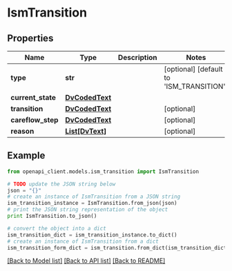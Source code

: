 # IsmTransition


## Properties

Name | Type | Description | Notes
------------ | ------------- | ------------- | -------------
**type** | **str** |  | [optional] [default to 'ISM_TRANSITION']
**current_state** | [**DvCodedText**](DvCodedText.md) |  | 
**transition** | [**DvCodedText**](DvCodedText.md) |  | [optional] 
**careflow_step** | [**DvCodedText**](DvCodedText.md) |  | [optional] 
**reason** | [**List[DvText]**](DvText.md) |  | [optional] 

## Example

```python
from openapi_client.models.ism_transition import IsmTransition

# TODO update the JSON string below
json = "{}"
# create an instance of IsmTransition from a JSON string
ism_transition_instance = IsmTransition.from_json(json)
# print the JSON string representation of the object
print IsmTransition.to_json()

# convert the object into a dict
ism_transition_dict = ism_transition_instance.to_dict()
# create an instance of IsmTransition from a dict
ism_transition_form_dict = ism_transition.from_dict(ism_transition_dict)
```
[[Back to Model list]](../README.md#documentation-for-models) [[Back to API list]](../README.md#documentation-for-api-endpoints) [[Back to README]](../README.md)



